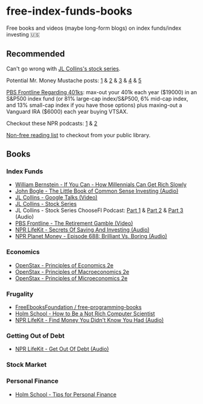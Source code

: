# free-index-funds-books
Free books and videos (maybe long-form blogs) on index funds/index investing 🇺🇸

## Recommended

Can't go wrong with [JL Collins's stock series](https://jlcollinsnh.com/stock-series).

Potential Mr. Money Mustache posts: [1](https://www.mrmoneymustache.com/2011/05/18/how-to-make-money-in-the-stock-market/) & [2](https://www.mrmoneymustache.com/2011/04/10/post-4-what-am-i-supposed-to-do-with-all-this-money/) & [3](https://www.mrmoneymustache.com/2018/11/29/how-to-retire-forever-on-a-fixed-chunk-of-money/) & [4](https://www.mrmoneymustache.com/2012/01/13/the-shockingly-simple-math-behind-early-retirement/) & [5](https://www.mrmoneymustache.com/2012/05/29/how-much-do-i-need-for-retirement/)

[PBS Frontline Regarding 401ks](https://www.pbs.org/video/frontline-retirement-gamble): max-out your 401k each year ($19000) in an S&P500 index fund (or 81% large-cap index/S&P500, 6% mid-cap index, and 13% small-cap index if you have those options) plus maxing-out a Vanguard IRA ($6000) each year buying VTSAX.

Checkout these NPR podcasts: [1](https://www.npr.org/podcasts/510330/secrets-of-saving-and-investing) & [2](https://www.npr.org/sections/money/2019/01/23/688018907/episode-688-brilliant-vs-boring)

[Non-free reading list](https://www.reddit.com/r/financialindependence/wiki/books) to checkout from your public library.

## Books

### Index Funds
* [William Bernstein - If You Can - How Millennials Can Get Rich Slowly](https://www.etf.com/docs/IfYouCan.pdf)
* [John Bogle - The Little Book of Common Sense Investing (Audio)](https://www.youtube.com/watch?v=TNvbBvzelCY)
* [JL Collins - Google Talks (Video)](https://www.youtube.com/watch?v=T71ibcZAX3I)
* [JL Collins - Stock Series](https://jlcollinsnh.com/stock-series/)
* JL Collins - Stock Series ChooseFI Podcast: [Part 1](https://www.youtube.com/watch?v=MptrorLhEsc) & [Part 2](https://www.youtube.com/watch?v=ChWVSp0kruA) & [Part 3](https://www.youtube.com/watch?v=U6GANibNq_s) (Audio)
* [PBS Frontline - The Retirement Gamble (Video)](https://www.pbs.org/video/frontline-retirement-gamble/)
* [NPR LifeKit - Secrets Of Saving And Investing (Audio)](https://www.npr.org/podcasts/510330/secrets-of-saving-and-investing)
* [NPR Planet Money - Episode 688: Brilliant Vs. Boring (Audio)](https://www.npr.org/sections/money/2019/01/23/688018907/episode-688-brilliant-vs-boring)

### Economics
* [OpenStax - Principles of Economics 2e](https://openstax.org/details/books/principles-economics-2e)
* [OpenStax - Principles of Macroeconomics 2e](https://openstax.org/details/books/principles-macroeconomics-2e)
* [OpenStax - Principles of Microeconomics 2e](https://openstax.org/details/books/principles-microeconomics-2e)

### Frugality
* [FreeEbooksFoundation / free-programming-books](https://github.com/EbookFoundation/free-programming-books/blob/master/free-programming-books.md)
* [Holm School - How to Be a Not Rich Computer Scientist](https://holm.school/about/)
* [NPR LifeKit - Find Money You Didn't Know You Had (Audio)](https://www.npr.org/podcasts/510331/find-money-you-didnt-know-you-had)

### Getting Out of Debt
* [NPR LifeKit - Get Out Of Debt (Audio)](https://www.npr.org/podcasts/510335/get-out-of-debt)

### Stock Market

### Personal Finance
* [Holm School - Tips for Personal Finance](https://holm.school/tips-for-personal-finance/)


